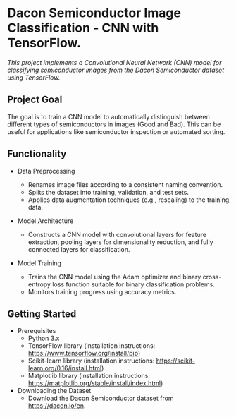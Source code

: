 # Dacon Semiconductor Image Classification - CNN with TensorFlow.

_This project implements a Convolutional Neural Network (CNN) model for classifying semiconductor images from the Dacon Semiconductor dataset using TensorFlow._

## Project Goal
The goal is to train a CNN model to automatically distinguish between different types of semiconductors in images (Good and Bad). This can be useful for applications like semiconductor inspection or automated sorting.

## Functionality

* Data Preprocessing
  * Renames image files according to a consistent naming convention.
  * Splits the dataset into training, validation, and test sets.
  * Applies data augmentation techniques (e.g., rescaling) to the training data.
    
* Model Architecture
  * Constructs a CNN model with convolutional layers for feature extraction, pooling layers for dimensionality reduction, and fully connected layers for classification.
* Model Training
  * Trains the CNN model using the Adam optimizer and binary cross-entropy loss function suitable for binary classification problems.
  * Monitors training progress using accuracy metrics.
## Getting Started
* Prerequisites
  * Python 3.x
  * TensorFlow library (installation instructions: https://www.tensorflow.org/install/pip)
  * Scikit-learn library (installation instructions: https://scikit-learn.org/0.16/install.html)
  * Matplotlib library (installation instructions: https://matplotlib.org/stable/install/index.html)
* Downloading the Dataset
  * Download the Dacon Semiconductor dataset from https://dacon.io/en.
